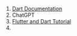 1. [Dart Documentation](https://dart.dev/language)
2. ChatGPT
3. [Flutter and Dart Tutorial](https://youtu.be/CzRQ9mnmh44?si=N_U8DNvpqMoio9G2)
4. 